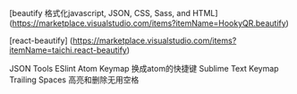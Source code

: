 

[beautify 格式化javascript, JSON, CSS, Sass, and HTML]
(https://marketplace.visualstudio.com/items?itemName=HookyQR.beautify)

[react-beautify]
(https://marketplace.visualstudio.com/items?itemName=taichi.react-beautify)

JSON Tools
ESlint
Atom Keymap  换成atom的快捷键
Sublime Text Keymap
Trailing Spaces  高亮和删除无用空格
